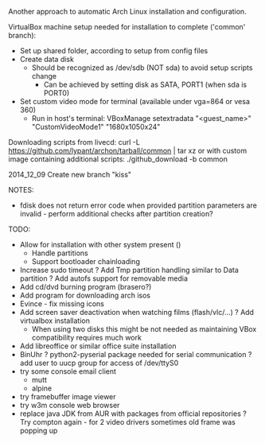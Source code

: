 Another approach to automatic Arch Linux installation and configuration.

VirtualBox machine setup needed for installation to complete ('common' branch):
- Set up shared folder, according to setup from config files
- Create data disk
    - Should be recognized as /dev/sdb (NOT sda) to avoid setup scripts change
        - Can be achieved by setting disk as SATA, PORT1 (when sda is PORT0)
- Set custom video mode for terminal (available under vga=864 or vesa 360)
    - Run in host's terminal:
    VBoxManage setextradata "<guest_name>" "CustomVideoMode1" "1680x1050x24"

Downloading scripts from livecd:
curl -L https://github.com/lypant/archon/tarball/common | tar xz
or with custom image containing additional scripts:
./github_download -b common

2014_12_09
Create new branch "kiss"

NOTES:
- fdisk does not return error code when provided partition parameters
  are invalid - perform additional checks after partition creation?

TODO:
- Allow for installation with other system present ()
    - Handle partitions
    - Support bootloader chainloading
- Increase sudo timeout
? Add Tmp partition handling similar to Data partition
? Add autofs support for removable media
- Add cd/dvd burning program (brasero?)
- Add program for downloading arch isos
- Evince - fix missing icons
- Add screen saver deactivation when watching films (flash/vlc/...)
? Add virtualbox installation
    - When using two disks this might be not needed as maintaining VBox
      compatibility requires much work
- Add libreoffice or similar office suite installation
- BinUhr
    ? python2-pyserial package needed for serial communication
    ? add user to uucp group for access of /dev/ttyS0
- try some console email client
    - mutt
    - alpine
- try framebuffer image viewer
- try w3m console web browser
- replace java JDK from AUR with packages from official repositories
? Try compton again - for 2 video drivers sometimes old frame was popping up
